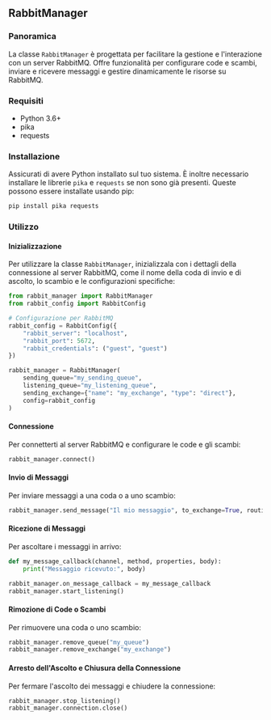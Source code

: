 
## RabbitManager

### Panoramica

La classe `RabbitManager` è progettata per facilitare la gestione e l'interazione con un server RabbitMQ. Offre funzionalità per configurare code e scambi, inviare e ricevere messaggi e gestire dinamicamente le risorse su RabbitMQ.

### Requisiti

- Python 3.6+
- pika
- requests

### Installazione

Assicurati di avere Python installato sul tuo sistema. È inoltre necessario installare le librerie `pika` e `requests` se non sono già presenti. Queste possono essere installate usando pip:

```bash
pip install pika requests
```

### Utilizzo

#### Inizializzazione

Per utilizzare la classe `RabbitManager`, inizializzala con i dettagli della connessione al server RabbitMQ, come il nome della coda di invio e di ascolto, lo scambio e le configurazioni specifiche:

```python
from rabbit_manager import RabbitManager
from rabbit_config import RabbitConfig

# Configurazione per RabbitMQ
rabbit_config = RabbitConfig({
    "rabbit_server": "localhost",
    "rabbit_port": 5672,
    "rabbit_credentials": ("guest", "guest")
})

rabbit_manager = RabbitManager(
    sending_queue="my_sending_queue",
    listening_queue="my_listening_queue",
    sending_exchange={"name": "my_exchange", "type": "direct"},
    config=rabbit_config
)
```

#### Connessione

Per connetterti al server RabbitMQ e configurare le code e gli scambi:

```python
rabbit_manager.connect()
```

#### Invio di Messaggi

Per inviare messaggi a una coda o a uno scambio:

```python
rabbit_manager.send_message("Il mio messaggio", to_exchange=True, routing_key="my_routing_key")
```

#### Ricezione di Messaggi

Per ascoltare i messaggi in arrivo:

```python
def my_message_callback(channel, method, properties, body):
    print("Messaggio ricevuto:", body)

rabbit_manager.on_message_callback = my_message_callback
rabbit_manager.start_listening()
```

#### Rimozione di Code o Scambi

Per rimuovere una coda o uno scambio:

```python
rabbit_manager.remove_queue("my_queue")
rabbit_manager.remove_exchange("my_exchange")
```

#### Arresto dell'Ascolto e Chiusura della Connessione

Per fermare l'ascolto dei messaggi e chiudere la connessione:

```python
rabbit_manager.stop_listening()
rabbit_manager.connection.close()
```
